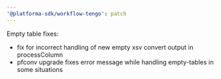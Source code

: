 ```yaml
---
'@platforma-sdk/workflow-tengo': patch
---
```


Empty table fixes:
  - fix for incorrect handling of new empty xsv convert output in processColumn
  - pfconv upgrade fixes error message while handling empty-tables in some situations

